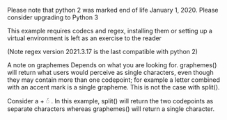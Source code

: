 Please note that python 2 was marked end of life January 1, 2020. Please consider upgrading to Python 3

This example requires codecs and regex, installing them or setting up a virtual environment is left as an exercise to the reader

(Note regex version 2021.3.17 is the last compatible with python 2)

A note on graphemes
Depends on what you are looking for. graphemes() will return what users would perceive as single characters, even though they may contain more than one codepoint; for example a letter combined with an accent mark is a single grapheme. This is not the case with split().

Consider a + ◌́ . In this example, split() will return the two codepoints as separate characters whereas graphemes() will return a single character.